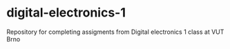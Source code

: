 # digital-electronics-1
Repository for completing assigments from Digital electronics 1 class at VUT Brno
